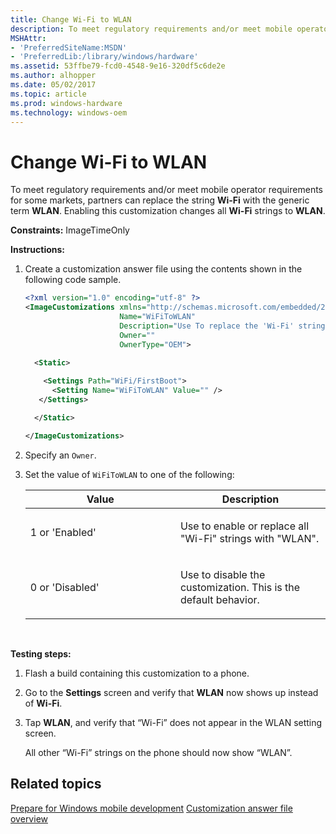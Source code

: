 ```yaml
---
title: Change Wi-Fi to WLAN
description: To meet regulatory requirements and/or meet mobile operator requirements for some markets, partners can replace the string Wi-Fi with the generic term WLAN.
MSHAttr:
- 'PreferredSiteName:MSDN'
- 'PreferredLib:/library/windows/hardware'
ms.assetid: 53ffbe79-fcd0-4548-9e16-320df5c6de2e
ms.author: alhopper
ms.date: 05/02/2017
ms.topic: article
ms.prod: windows-hardware
ms.technology: windows-oem
---
```


# Change Wi-Fi to WLAN


To meet regulatory requirements and/or meet mobile operator requirements for some markets, partners can replace the string **Wi-Fi** with the generic term **WLAN**. Enabling this customization changes all **Wi-Fi** strings to **WLAN**.

<a href="" id="constraints---imagetimeonly"></a>**Constraints:** ImageTimeOnly  

<a href="" id="instructions-"></a>**Instructions:**  
1.  Create a customization answer file using the contents shown in the following code sample.

    ```XML
    <?xml version="1.0" encoding="utf-8" ?>  
    <ImageCustomizations xmlns="http://schemas.microsoft.com/embedded/2004/10/ImageUpdate"  
                         Name="WiFiToWLAN"  
                         Description="Use To replace the 'Wi-Fi' strings in the phone UI to 'WLAN' to meet mobile operator or regulatory requirements."  
                         Owner=""  
                         OwnerType="OEM"> 
      
      <Static>  

        <Settings Path="WiFi/FirstBoot">  
          <Setting Name="WiFiToWLAN" Value="" />    
       </Settings>  

      </Static>

    </ImageCustomizations>
    ```

2.  Specify an `Owner`.

3.  Set the value of `WiFiToWLAN` to one of the following:

    <table>
    <colgroup>
    <col width="50%" />
    <col width="50%" />
    </colgroup>
    <thead>
    <tr class="header">
    <th>Value</th>
    <th>Description</th>
    </tr>
    </thead>
    <tbody>
    <tr class="odd">
    <td><p>1 or 'Enabled'</p></td>
    <td><p>Use to enable or replace all &quot;Wi-Fi&quot; strings with &quot;WLAN&quot;.</p></td>
    </tr>
    <tr class="even">
    <td><p>0 or 'Disabled'</p></td>
    <td><p>Use to disable the customization. This is the default behavior.</p></td>
    </tr>
    </tbody>
    </table>

     

<a href="" id="testing-steps-"></a>**Testing steps:**  
1.  Flash a build containing this customization to a phone.

2.  Go to the **Settings** screen and verify that **WLAN** now shows up instead of **Wi-Fi**.

3.  Tap **WLAN**, and verify that “Wi-Fi” does not appear in the WLAN setting screen.

    All other “Wi-Fi” strings on the phone should now show “WLAN”.

## Related topics

[Prepare for Windows mobile development](https://docs.microsoft.com/en-us/windows-hardware/manufacture/mobile/preparing-for-windows-mobile-development)
[Customization answer file overview](https://docs.microsoft.com/en-us/windows-hardware/customize/mobile/mcsf/customization-answer-file)
